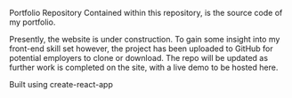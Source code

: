 Portfolio Repository
Contained within this repository, is the source code of my portfolio.

Presently, the website is under construction. To gain some insight into my front-end skill set however, the project has been uploaded to GitHub for potential employers to clone or download. The repo will be updated as further work is completed on the site, with a live demo to be hosted here.

Built using create-react-app
